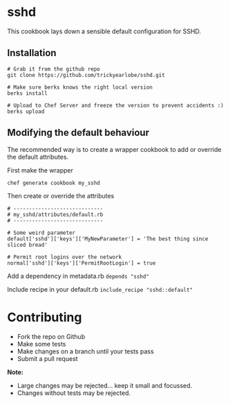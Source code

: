 # sshd

This cookbook lays down a sensible default configuration for SSHD.

## Installation

```
# Grab it from the github repo
git clone https://github.com/trickyearlobe/sshd.git

# Make sure berks knows the right local version
berks install

# Upload to Chef Server and freeze the version to prevent accidents :)
berks upload
```

## Modifying the default behaviour

The recommended way is to create a wrapper cookbook to add or override
the default attributes.

First make the wrapper

```chef generate cookbook my_sshd```

Then create or override the attributes
```
# -----------------------------
# my_sshd/attributes/default.rb
# -----------------------------

# Some weird parameter
default['sshd']['keys']['MyNewParameter'] = 'The best thing since sliced bread'

# Permit root logins over the network
normal['sshd']['keys']['PermitRootLogin'] = true
```

Add a dependency in metadata.rb ```depends "sshd"```

Include recipe in your default.rb ```include_recipe "sshd::default"```

# Contributing

* Fork the repo on Github
* Make some tests
* Make changes on a branch until your tests pass
* Submit a pull request

**Note:**

* Large changes may be rejected... keep it small and focussed.
* Changes without tests may be rejected.
